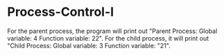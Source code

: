 # Process-Control-I
For the parent process, the program will print out "Parent Process: Global variable: 4 Function variable: 22". For the child process, it will print out "Child Process: Global variable: 3 Function variable: "21".
